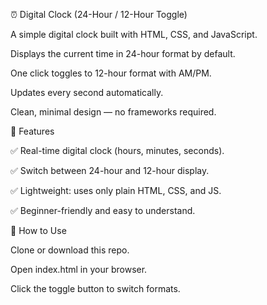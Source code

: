 
⏰ Digital Clock (24-Hour / 12-Hour Toggle)

A simple digital clock built with HTML, CSS, and JavaScript.

Displays the current time in 24-hour format by default.

One click toggles to 12-hour format with AM/PM.

Updates every second automatically.

Clean, minimal design — no frameworks required.

🚀 Features

✅ Real-time digital clock (hours, minutes, seconds).

✅ Switch between 24-hour and 12-hour display.

✅ Lightweight: uses only plain HTML, CSS, and JS.

✅ Beginner-friendly and easy to understand.

📂 How to Use

Clone or download this repo.

Open index.html in your browser.

Click the toggle button to switch formats.
